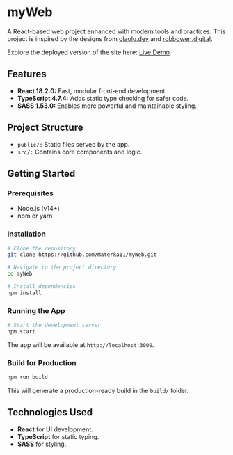 # myWeb
A React-based web project enhanced with modern tools and practices. This project is inspired by the designs from [olaolu.dev](https://olaolu.dev/) and [robbowen.digital](https://robbowen.digital/). 

Explore the deployed version of the site here: [Live Demo](https://benevolent-lamington-da0dc3.netlify.app/).

## Features
+ **React 18.2.0:** Fast, modular front-end development.
+ **TypeScript 4.7.4:** Adds static type checking for safer code.
+ **SASS 1.53.0:** Enables more powerful and maintainable styling.

## Project Structure
+ `public/:` Static files served by the app.
+ `src/:` Contains core components and logic.

## Getting Started
### Prerequisites
+ Node.js (v14+)
+ npm or yarn 
### Installation
```bash
# Clone the repository
git clone https://github.com/Materka11/myWeb.git

# Navigate to the project directory
cd myWeb

# Install dependencies
npm install

```
### Running the App
```bash
# Start the development server
npm start
```
The app will be available at `http://localhost:3000`.
### Build for Production
```bash
npm run build
```
This will generate a production-ready build in the `build/` folder.

## Technologies Used

+ **React** for UI development.
+ **TypeScript** for static typing.
+ **SASS** for styling.

